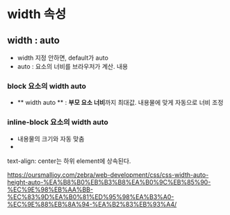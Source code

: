 

# width 속성

## width : auto 
- width 지정 안하면, default가 auto 
- auto : 요소의 너비를 브라우저가 계산. 내용

### block 요소의 width auto 
- ** width auto ** : **부모 요소 너비**까지 최대값. 내용물에 맞게 자동으로 너비 조정

### inline-block 요소의 width auto
- 내용물의 크기와 자동 맞춤 
- 


text-align: center는 하위 element에 상속된다.

https://oursmalljoy.com/zebra/web-development/css/css-width-auto-height-auto-%EA%B8%B0%EB%B3%B8%EA%B0%9C%EB%85%90-%EC%9E%98%EB%AA%BB-%EC%83%9D%EA%B0%81%ED%95%98%EA%B3%A0-%EC%9E%88%EB%8A%94-%EA%B2%83%EB%93%A4/
